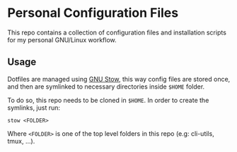 # Personal Configuration Files

This repo contains a collection of configuration files and installation scripts for my personal GNU/Linux workflow.

## Usage 

Dotfiles are managed using [GNU Stow](https://www.gnu.org/software/stow/), this way config files are stored once, and then are symlinked to necessary directories inside `$HOME` folder.

To do so, this repo needs to be cloned in `$HOME`. In order to create the symlinks, just run:

```
stow <FOLDER>
```

Where `<FOLDER>` is one of the top level folders in this repo (e.g: cli-utils, tmux, ...).
